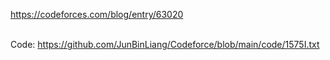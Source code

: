 https://codeforces.com/blog/entry/63020 <br/><br/>

Code: https://github.com/JunBinLiang/Codeforce/blob/main/code/1575I.txt

